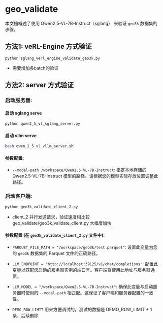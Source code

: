 # geo_validate

本文档概述了使用 Qwen2.5-VL-7B-Instruct（sglang） 来验证 `geo3k` 数据集的步骤。

## 方法1: veRL-Engine 方式验证
```
python sglang_verl_engine_validate_geo3k.py
```

- 需要增加多batch的验证

## 方法2: server 方式验证

###   **启动服务器:**

#### **启动 sglang serve**
```bash
python qwen2_5_vl_sglang_server.py
```

#### **启动 vllm serve**
```bash
bash qwen_2_5_vl_vllm_server.sh
```

####  **参数配置:**

*   `--model-path /workspace/Qwen2.5-VL-7B-Instruct`: 指定本地存储的 Qwen2.5-VL-7B-Instruct 模型的路径。请根据您的模型实际存放位置调整此路径。

###  **启动客户端:**

```bash
python geo3k_validate_client_2.py
```

- client_2 并行发送请求，验证速度相比较 geo_validate/geo3k_validate_client.py 大幅度加快


#### **参数配置 (在 `geo3k_validate_client_2.py` 文件中):**

*   `PARQUET_FILE_PATH = "/workspace/geo3k/test.parquet"`:  设置此变量为您的 `geo3k` 数据集的 Parquet 文件的正确路径。

*   `LLM_ENDPOINT = "http://localhost:39125/v1/chat/completions"`: 配置此变量以匹配您启动的服务器实例的端口号。客户端将使用此地址与服务器通信。

*   `LLM_MODEL = "/workspace/Qwen2.5-VL-7B-Instruct"`: 确保此变量与启动服务器时使用的 `--model-path` 相匹配。这保证了客户端和服务器配置的一致性。

* `DEMO_ROW_LIMIT` 用来方便调试的，测试的数据是 DEMO_ROW_LIMIT + 1 条，后续删除


